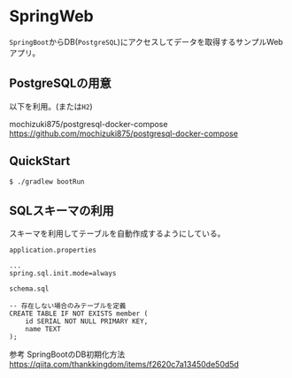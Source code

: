 # SpringWeb
`SpringBoot`からDB(`PostgreSQL`)にアクセスしてデータを取得するサンプルWebアプリ。

## PostgreSQLの用意
以下を利用。(または`H2`)


mochizuki875/postgresql-docker-compose
https://github.com/mochizuki875/postgresql-docker-compose

## QuickStart

```
$ ./gradlew bootRun
```

## SQLスキーマの利用
スキーマを利用してテーブルを自動作成するようにしている。

`application.properties`
```
...
spring.sql.init.mode=always
```

`schema.sql`
```
-- 存在しない場合のみテーブルを定義
CREATE TABLE IF NOT EXISTS member (
    id SERIAL NOT NULL PRIMARY KEY,
    name TEXT
);
```

参考
SpringBootのDB初期化方法
https://qiita.com/thankkingdom/items/f2620c7a13450de50d5d